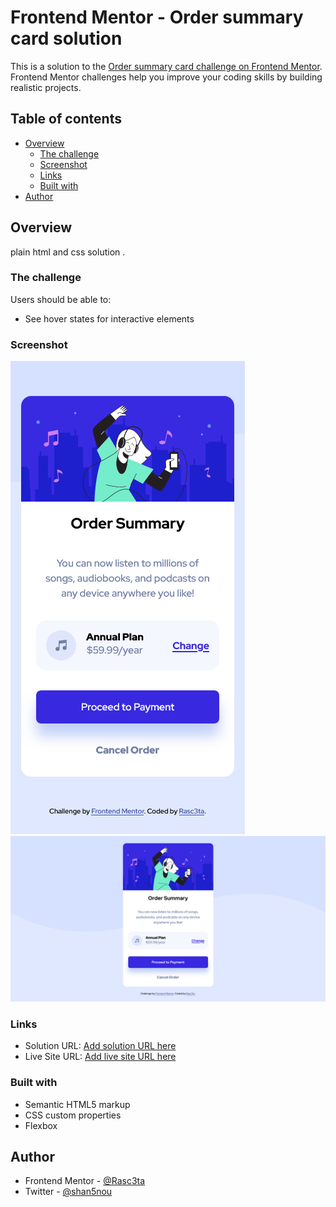 # Frontend Mentor - Order summary card solution

This is a solution to the [Order summary card challenge on Frontend Mentor](https://www.frontendmentor.io/challenges/order-summary-component-QlPmajDUj). Frontend Mentor challenges help you improve your coding skills by building realistic projects.

## Table of contents

- [Overview](#overview)
  - [The challenge](#the-challenge)
  - [Screenshot](#screenshot)
  - [Links](#links)
  - [Built with](#built-with)
- [Author](#author)

## Overview

plain html and css solution .

### The challenge

Users should be able to:

- See hover states for interactive elements

### Screenshot

![mobile](./screenShots/mobile.png)
![desktop](./screenShots/desktop.png)

### Links

- Solution URL: [Add solution URL here](https://github.com/rasc3ta/order_summary_card)
- Live Site URL: [Add live site URL here](https://rasc3ta.github.io/order_summary_card)

### Built with

- Semantic HTML5 markup
- CSS custom properties
- Flexbox

## Author

- Frontend Mentor - [@Rasc3ta](https://www.frontendmentor.io/profile/Rasc3ta)
- Twitter - [@shan5nou](https://www.twitter.com/shan5nou)
